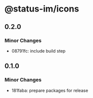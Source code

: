 # @status-im/icons

## 0.2.0

### Minor Changes

- 08791fc: include build step

## 0.1.0

### Minor Changes

- 181faba: prepare packages for release
